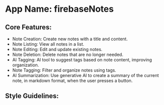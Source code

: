 # **App Name**: firebaseNotes

## Core Features:

- Note Creation: Create new notes with a title and content.
- Note Listing: View all notes in a list.
- Note Editing: Edit and update existing notes.
- Note Deletion: Delete notes that are no longer needed.
- AI Tagging: AI tool to suggest tags based on note content, improving organization.
- Note Tagging: Filter and organize notes using tags.
- AI Summarization: Use generative AI to create a summary of the current note, in markdown format, when the user presses a button.

## Style Guidelines: